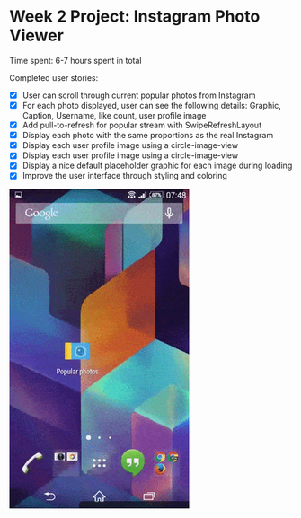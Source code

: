 # Week 2 Project: Instagram Photo Viewer
Time spent: 6-7 hours spent in total

Completed user stories:
* [x] User can scroll through current popular photos from Instagram
* [x] For each photo displayed, user can see the following details: Graphic, Caption, Username, like count, user profile image
* [x] Add pull-to-refresh for popular stream with SwipeRefreshLayout
* [x] Display each photo with the same proportions as the real Instagram
* [x] Display each user profile image using a circle-image-view
* [x] Display each user profile image using a circle-image-view
* [x] Display a nice default placeholder graphic for each image during loading
* [x] Improve the user interface through styling and coloring

![Alt text](demo.gif)
